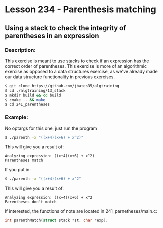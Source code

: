 # Lesson 234 - Parenthesis matching
## Using a stack to check the integrity of parentheses in an expression
### Description:
This exercise is meant to use stacks to check if an expression has the correct order of parentheses. This exercise is more of an algorithmic exercise as opposed to a data structures exercise, as we've already made our data structure functionality in previous exercises.
```bash
$ git clone https://github.com/jbates35/algtraining
$ cd ./algtraining/13_stack
$ mkdir build && cd build
$ cmake .. && make
$ cd 241_parentheses
```
### Example:
No optargs for this one, just run the program
```bash
$ ./parenth -x "((x+4)(x+6) + x^2)"
```
This will give you a result of:
```
Analyzing expression: ((x+4)(x+6) + x^2)
Parentheses match
```

If you put in:
```bash
$ ./parenth -x "((x+4)(x+6) + x^2"
```
This will give you a result of:
```
Analyzing expression: ((x+4)(x+6) + x^2
Parentheses don't match
```

If interested, the functions of note are located in 241_parnetheses/main.c:
```c
int parenthMatch(struct stack *st, char *exp);
```